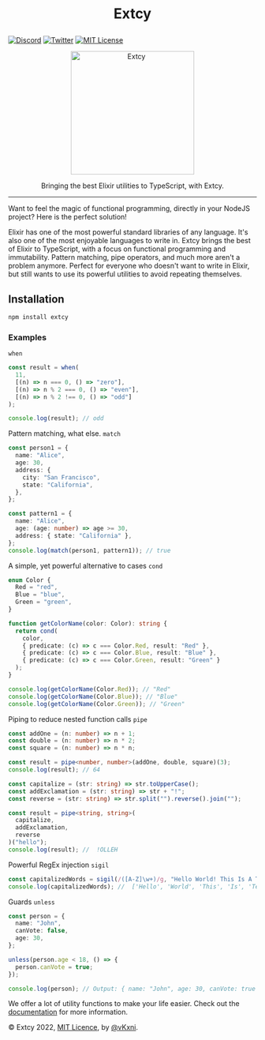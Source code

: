 # <p align="center">Extcy</p>

[![Discord](https://img.shields.io/discord/823720615965622323.svg?style=for-the-badge)](https://discord.gg/UDNcTrBagN)
[![Twitter](https://img.shields.io/badge/Twitter-1DA1F2?style=for-the-badge&logo=twitter&logoColor=white)](https://twitter.com/vkxni)
[![MIT License](https://img.shields.io/badge/license-MIT-blue.svg?style=for-the-badge)](https://github.com/alelievr/Mixture/blob/master/LICENSE)

<p align="center">
<img src="exts.png"  alt="Extcy" width="250" height="250"/></a>
<p>

<p align="center">
Bringing the best Elixir utilities to TypeScript, with Extcy.
<p>

---

Want to feel the magic of functional programming, directly in your NodeJS project? Here is the perfect solution!

Elixir has one of the most powerful standard libraries of any language. It's also one of the most enjoyable languages to write in. Extcy brings the best of Elixir to TypeScript, with a focus on functional programming and immutability. Pattern matching, pipe operators, and much more aren't a problem anymore. Perfect for everyone who doesn't want to write in Elixir, but still wants to use its powerful utilities to avoid repeating themselves.

## Installation

```bash
npm install extcy
```

### Examples

`when`

```ts
const result = when(
  11,
  [(n) => n === 0, () => "zero"],
  [(n) => n % 2 === 0, () => "even"],
  [(n) => n % 2 !== 0, () => "odd"]
);

console.log(result); // odd
```

Pattern matching, what else. `match`

```ts
const person1 = {
  name: "Alice",
  age: 30,
  address: {
    city: "San Francisco",
    state: "California",
  },
};

const pattern1 = {
  name: "Alice",
  age: (age: number) => age >= 30,
  address: { state: "California" },
};
console.log(match(person1, pattern1)); // true
```

A simple, yet powerful alternative to cases `cond`

```ts
enum Color {
  Red = "red",
  Blue = "blue",
  Green = "green",
}

function getColorName(color: Color): string {
  return cond(
    color,
    { predicate: (c) => c === Color.Red, result: "Red" },
    { predicate: (c) => c === Color.Blue, result: "Blue" },
    { predicate: (c) => c === Color.Green, result: "Green" }
  );
}

console.log(getColorName(Color.Red)); // "Red"
console.log(getColorName(Color.Blue)); // "Blue"
console.log(getColorName(Color.Green)); // "Green"
```

Piping to reduce nested function calls `pipe`

```ts
const addOne = (n: number) => n + 1;
const double = (n: number) => n * 2;
const square = (n: number) => n * n;

const result = pipe<number, number>(addOne, double, square)(3);
console.log(result); // 64

const capitalize = (str: string) => str.toUpperCase();
const addExclamation = (str: string) => str + "!";
const reverse = (str: string) => str.split("").reverse().join("");

const result = pipe<string, string>(
  capitalize,
  addExclamation,
  reverse
)("hello");
console.log(result); //  !OLLEH
```

Powerful RegEx injection `sigil`

```ts
const capitalizedWords = sigil(/([A-Z]\w+)/g, "Hello World! This Is A Test");
console.log(capitalizedWords); //  ['Hello', 'World', 'This', 'Is', 'Test']
```

Guards `unless`

```ts
const person = {
  name: "John",
  canVote: false,
  age: 30,
};

unless(person.age < 18, () => {
  person.canVote = true;
});

console.log(person); // Output: { name: "John", age: 30, canVote: true }
```

We offer a lot of utility functions to make your life easier. 
Check out the [documentation](https://extcy.js.org) for more information.

© Extcy 2022, [MIT Licence](/LICENSE), by [@vKxni](https://github.com/vKxni).
